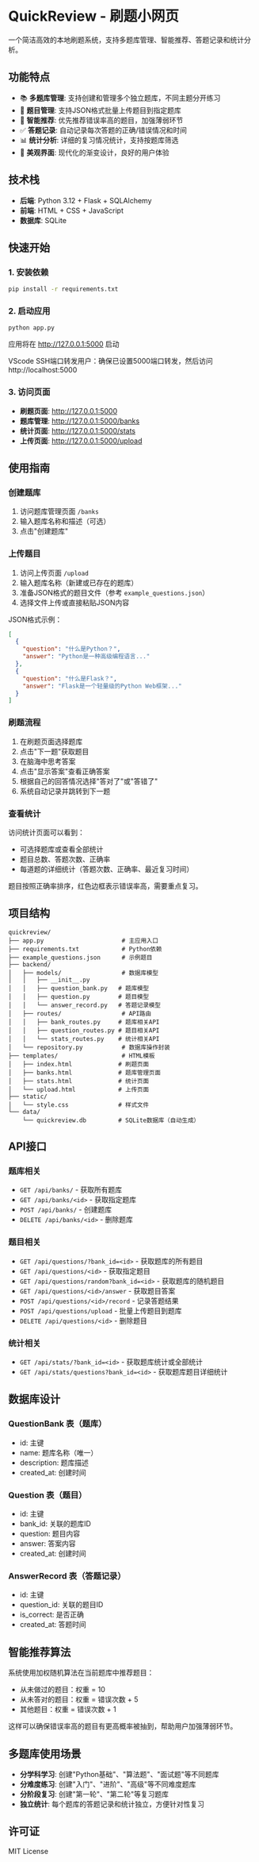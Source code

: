 # QuickReview - 刷题小网页

一个简洁高效的本地刷题系统，支持多题库管理、智能推荐、答题记录和统计分析。

## 功能特点

- 📚 **多题库管理**: 支持创建和管理多个独立题库，不同主题分开练习
- 📝 **题目管理**: 支持JSON格式批量上传题目到指定题库
- 🎲 **智能推荐**: 优先推荐错误率高的题目，加强薄弱环节
- ✅ **答题记录**: 自动记录每次答题的正确/错误情况和时间
- 📊 **统计分析**: 详细的复习情况统计，支持按题库筛选
- 🎨 **美观界面**: 现代化的渐变设计，良好的用户体验

## 技术栈

- **后端**: Python 3.12 + Flask + SQLAlchemy
- **前端**: HTML + CSS + JavaScript
- **数据库**: SQLite

## 快速开始

### 1. 安装依赖

```bash
pip install -r requirements.txt
```

### 2. 启动应用

```bash
python app.py
```

应用将在 http://127.0.0.1:5000 启动

VScode SSH端口转发用户：确保已设置5000端口转发，然后访问 http://localhost:5000

### 3. 访问页面

- **刷题页面**: http://127.0.0.1:5000
- **题库管理**: http://127.0.0.1:5000/banks
- **统计页面**: http://127.0.0.1:5000/stats
- **上传页面**: http://127.0.0.1:5000/upload

## 使用指南

### 创建题库

1. 访问题库管理页面 `/banks`
2. 输入题库名称和描述（可选）
3. 点击"创建题库"

### 上传题目

1. 访问上传页面 `/upload`
2. 输入题库名称（新建或已存在的题库）
3. 准备JSON格式的题目文件（参考 `example_questions.json`）
4. 选择文件上传或直接粘贴JSON内容

JSON格式示例：
```json
[
  {
    "question": "什么是Python？",
    "answer": "Python是一种高级编程语言..."
  },
  {
    "question": "什么是Flask？",
    "answer": "Flask是一个轻量级的Python Web框架..."
  }
]
```

### 刷题流程

1. 在刷题页面选择题库
2. 点击"下一题"获取题目
3. 在脑海中思考答案
4. 点击"显示答案"查看正确答案
5. 根据自己的回答情况选择"答对了"或"答错了"
6. 系统自动记录并跳转到下一题

### 查看统计

访问统计页面可以看到：
- 可选择题库或查看全部统计
- 题目总数、答题次数、正确率
- 每道题的详细统计（答题次数、正确率、最近复习时间）

题目按照正确率排序，红色边框表示错误率高，需要重点复习。

## 项目结构

```
quickreview/
├── app.py                      # 主应用入口
├── requirements.txt            # Python依赖
├── example_questions.json      # 示例题目
├── backend/
│   ├── models/                 # 数据库模型
│   │   ├── __init__.py
│   │   ├── question_bank.py   # 题库模型
│   │   ├── question.py        # 题目模型
│   │   └── answer_record.py   # 答题记录模型
│   ├── routes/                 # API路由
│   │   ├── bank_routes.py     # 题库相关API
│   │   ├── question_routes.py # 题目相关API
│   │   └── stats_routes.py    # 统计相关API
│   └── repository.py           # 数据库操作封装
├── templates/                  # HTML模板
│   ├── index.html             # 刷题页面
│   ├── banks.html             # 题库管理页面
│   ├── stats.html             # 统计页面
│   └── upload.html            # 上传页面
├── static/
│   └── style.css              # 样式文件
└── data/
    └── quickreview.db         # SQLite数据库（自动生成）
```

## API接口

### 题库相关

- `GET /api/banks/` - 获取所有题库
- `GET /api/banks/<id>` - 获取指定题库
- `POST /api/banks/` - 创建题库
- `DELETE /api/banks/<id>` - 删除题库

### 题目相关

- `GET /api/questions/?bank_id=<id>` - 获取题库的所有题目
- `GET /api/questions/<id>` - 获取指定题目
- `GET /api/questions/random?bank_id=<id>` - 获取题库的随机题目
- `GET /api/questions/<id>/answer` - 获取题目答案
- `POST /api/questions/<id>/record` - 记录答题结果
- `POST /api/questions/upload` - 批量上传题目到题库
- `DELETE /api/questions/<id>` - 删除题目

### 统计相关

- `GET /api/stats/?bank_id=<id>` - 获取题库统计或全部统计
- `GET /api/stats/questions?bank_id=<id>` - 获取题库题目详细统计

## 数据库设计

### QuestionBank 表（题库）
- id: 主键
- name: 题库名称（唯一）
- description: 题库描述
- created_at: 创建时间

### Question 表（题目）
- id: 主键
- bank_id: 关联的题库ID
- question: 题目内容
- answer: 答案内容
- created_at: 创建时间

### AnswerRecord 表（答题记录）
- id: 主键
- question_id: 关联的题目ID
- is_correct: 是否正确
- created_at: 答题时间

## 智能推荐算法

系统使用加权随机算法在当前题库中推荐题目：
- 从未做过的题目：权重 = 10
- 从未答对的题目：权重 = 错误次数 + 5
- 其他题目：权重 = 错误次数 + 1

这样可以确保错误率高的题目有更高概率被抽到，帮助用户加强薄弱环节。

## 多题库使用场景

- **分学科学习**: 创建"Python基础"、"算法题"、"面试题"等不同题库
- **分难度练习**: 创建"入门"、"进阶"、"高级"等不同难度题库
- **分阶段复习**: 创建"第一轮"、"第二轮"等复习题库
- **独立统计**: 每个题库的答题记录和统计独立，方便针对性复习

## 许可证

MIT License
